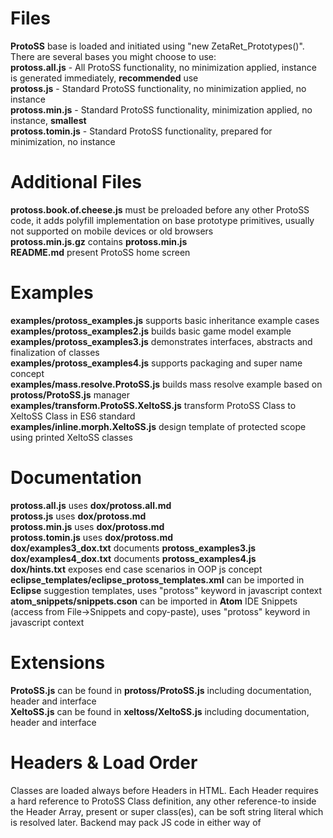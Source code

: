 # Files  
__ProtoSS__ base is loaded and initiated using "new ZetaRet_Prototypes()". There are several bases you might choose to use:  
__protoss.all.js__  - All ProtoSS functionality, no minimization applied, instance is generated immediately, __recommended__ use  
__protoss.js__  - Standard ProtoSS functionality, no minimization applied, no instance  
__protoss.min.js__  - Standard ProtoSS functionality, minimization applied, no instance, __smallest__  
__protoss.tomin.js__  - Standard ProtoSS functionality, prepared for minimization, no instance  

# Additional Files  
__protoss.book.of.cheese.js__ must be preloaded before any other ProtoSS code, it adds polyfill implementation on base prototype primitives, usually not supported on mobile devices or old browsers  
__protoss.min.js.gz__ contains __protoss.min.js__  
__README.md__ present ProtoSS home screen  

# Examples  
__examples/protoss_examples.js__ supports basic inheritance example cases  
__examples/protoss_examples2.js__ builds basic game model example  
__examples/protoss_examples3.js__ demonstrates interfaces, abstracts and finalization of classes  
__examples/protoss_examples4.js__ supports packaging and super name concept  
__examples/mass.resolve.ProtoSS.js__ builds mass resolve example based on __protoss/ProtoSS.js__ manager  
__examples/transform.ProtoSS.XeltoSS.js__ transform ProtoSS Class to XeltoSS Class in ES6 standard  
__examples/inline.morph.XeltoSS.js__ design template of protected scope using printed XeltoSS classes  

# Documentation  
__protoss.all.js__ uses __dox/protoss.all.md__  
__protoss.js__ uses __dox/protoss.md__  
__protoss.min.js__ uses __dox/protoss.md__  
__protoss.tomin.js__ uses __dox/protoss.md__  
__dox/examples3_dox.txt__ documents __protoss_examples3.js__  
__dox/examples4_dox.txt__ documents __protoss_examples4.js__  
__dox/hints.txt__ exposes end case scenarios in OOP js concept  
__eclipse_templates/eclipse_protoss_templates.xml__ can be imported in __Eclipse__ suggestion templates, uses "protoss" keyword in javascript context  
__atom_snippets/snippets.cson__ can be imported in __Atom__ IDE Snippets (access from File->Snippets and copy-paste), uses "protoss" keyword in javascript context  

# Extensions  
__ProtoSS.js__ can be found in __protoss/ProtoSS.js__ including documentation, header and interface  
__XeltoSS.js__ can be found in __xeltoss/XeltoSS.js__ including documentation, header and interface  

# Headers & Load Order
Classes are loaded always before Headers in HTML. Each Header requires a hard reference to ProtoSS Class definition, any other reference-to inside the Header Array, present or super class(es), can be soft string literal which is resolved later. Backend may pack JS code in either way of <script src="file.js"> method or output it directly into the script tag.

# Commit  
Plus (+) stands for added content  
Minus (-) stands for removed content  
Asterix (*) stands for modified content  

It is recommended to add version static property in each branch class, and also in main comment section on top of the class file. Also provide information of the current version in commit title/description.  
